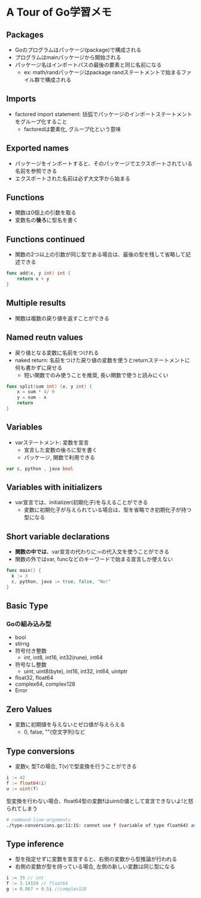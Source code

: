 # A Tour of Go学習メモ
## Packages
- Goのプログラムはパッケージ(package)で構成される
- プログラムはmainパッケージから開始される
- パッケージ名はインポートパスの最後の要素と同じ名前になる
  - ex: math/randパッケージはpackage randステートメントで始まるファイル群で構成される
## Imports
- factored import statement: 括弧でパッケージのインポートステートメントをグループ化すること
  - factoredは要素化, グループ化という意味
## Exported names
- パッケージをインポートすると、そのパッケージでエクスポートされている名前を参照できる
- エクスポートされた名前は必ず大文字から始まる
## Functions
- 関数は0個上の引数を取る
- 変数名の**後ろ**に型名を書く
## Functions continued
- 関数の2つ以上の引数が同じ型である場合は、最後の型を残して省略して記述できる
```go
func add(x, y int) int {
	return x + y
}
```
## Multiple results
- 関数は複数の戻り値を返すことができる
## Named reutn values
- 戻り値となる変数に名前をつけれる
- naked return: 名前をつけた戻り値の変数を使うとreturnステートメントに何も書かずに戻せる
  - 短い関数でのみ使うことを推奨, 長い関数で使うと読みにくい
```go
func split(sum int) (x, y int) {
	x = sum * 4/ 9
	y = sum - x
	return
}
```
## Variables
- varステートメント: 変数を宣言
  - 宣言した変数の後ろに型を書く
  - パッケージ, 関数で利用できる
```go
var c, python , java bool
```
## Variables with initializers
- var宣言では、initializer(初期化子)を与えることができる
  - 変数に初期化子が与えられている場合は、型を省略でき初期化子が持つ型になる
## Short variable declarations
- **関数の中では**、var宣言の代わりに:=の代入文を使うことができる
- 関数の外ではvar, funcなどのキーワードで始まる宣言しか使えない
```go
func main() {
  k := 3
  c, python, java := true, false, "No!"
}
```
## Basic Type
### Goの組み込み型
- bool
- stirng
- 符号付き整数
  - int, int8, int16, int32(rune), int64
- 符号なし整数
  - uint, uint8(byte), int16, int32, int64, uintptr
- float32, float64
- complex64, complex128
- Error
## Zero Values
- 変数に初期値を与えないとゼロ値が与えらえる
  - 0, false, ""(空文字列)など
## Type conversions
- 変数v, 型Tの場合, T(v)で型変換を行うことができる
```go
i := 42
f := float64(i)
u := uint(f)
```
型変換を行わない場合、float64型の変数fはuintの値として宣言できないよ!と怒られてしまう
```bash
# command-line-arguments
./type-conversions.go:11:15: cannot use f (variable of type float64) as uint value in variable declaration
```
## Type inference
- 型を指定せずに変数を宣言すると、右側の変数から型推論が行われる
- 右側の変数が型を持っている場合, 左側の新しい変数は同じ型になる
```go
i := 35 // int
f := 3.14159 // float64
g := 0.867 + 0.5i //complex128
```
